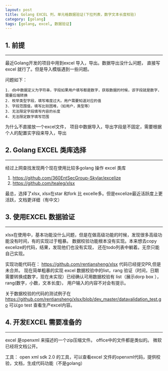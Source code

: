 ```yaml
---
layout: post
title: Golang EXCEL 列，单元格数据验证(下拉列表，数字文本长度校验)
category: [golang]
tags: [golang, excel, 数据验证]
---
```







## 1. 前提
---

最近Golang开发的项目中用到excel 导入，导出。数据导出没什么问题， 直接写excel 就行了。但是导入模版遇到一些问题。

问题如下：
   
    1. db中数据定义为字符串，字段如果用户填写都是数字，获取数据的时候，该字段就是数字，需要后端转换
	2. 枚举类型字段，填写难度过大。用户需要知道对应的值
	3. 字段范围值，填写比较困难，（如用户，类型等）
	3. 无法限定字段填写内容的长度
	4. 无法限定数字填写范围

为什么不直接放一个excel文件， 项目中数据导入，导出字段是不固定，需要根据个人的配置实字段来导入，导出

## 2. Golang EXCEL 类库选择
---

经过上网查找发现两个现在使用比较多golang 操作 excel 类库
1. https://github.com/360EntSecGroup-Skylar/excelize
2. https://github.com/tealeg/xlsx

最总，选择了xlsx, xlsx在star 和fork 比 excelle多。但是excelize最近活跃度上更活跃，文档更详细（有中文）


## 3. 使用EXCEL 数据验证
---
xlsx在使用中，基本功能没什么问题，但是在做高级功能的时候，发现很多高级功能没有时间，有的实现过于粗暴。 数据校验功能根本没有实现。本来想去copy excelize的代码，结果，发现他们也没有实现， 还在todo列表中躺着。无奈只能自己实现。

实现功能代码在：
https://github.com/rentiansheng/xlsx 代码已经提交PR,但是未合并。
现在简单粗暴的实现 excel 数据校验中的list，rang 验证（时间，日期 需要转换成数字，现在未实现）已经确认可用数据校验有 list（展示dorp box ），rang(数字，小数，文本长度)， 用户输入的内容不对会有提示。 

关于数据校验的代码的测试例子在 https://github.com/rentiansheng/xlsx/blob/dev_master/datavalidation_test.go
可以go test 查看生产excel内容。 

## 4. 开发EXCEL 需要准备的
---

excel 是openxml 来描述的一个zip压缩文件。
office中的文件都是类似的。 微软已经将文档公开。

工具：
open xml sdk 2.0 的工具，可以查看excel 文件的openxml代码，提供校验，文档，生成代码功能（不是golang）




